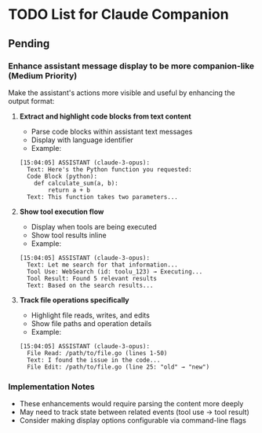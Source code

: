 # TODO List for Claude Companion

## Pending

### Enhance assistant message display to be more companion-like (Medium Priority)
Make the assistant's actions more visible and useful by enhancing the output format:

1. **Extract and highlight code blocks from text content**
   - Parse code blocks within assistant text messages
   - Display with language identifier
   - Example:
   ```
   [15:04:05] ASSISTANT (claude-3-opus):
     Text: Here's the Python function you requested:
     Code Block (python):
       def calculate_sum(a, b):
           return a + b
     Text: This function takes two parameters...
   ```

2. **Show tool execution flow**
   - Display when tools are being executed
   - Show tool results inline
   - Example:
   ```
   [15:04:05] ASSISTANT (claude-3-opus):
     Text: Let me search for that information...
     Tool Use: WebSearch (id: toolu_123) → Executing...
     Tool Result: Found 5 relevant results
     Text: Based on the search results...
   ```

3. **Track file operations specifically**
   - Highlight file reads, writes, and edits
   - Show file paths and operation details
   - Example:
   ```
   [15:04:05] ASSISTANT (claude-3-opus):
     File Read: /path/to/file.go (lines 1-50)
     Text: I found the issue in the code...
     File Edit: /path/to/file.go (line 25: "old" → "new")
   ```

### Implementation Notes
- These enhancements would require parsing the content more deeply
- May need to track state between related events (tool use → tool result)
- Consider making display options configurable via command-line flags